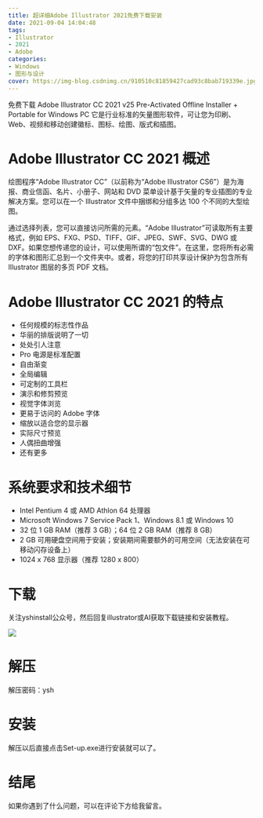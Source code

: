 ```yaml
---
title: 超详细Adobe Illustrator 2021免费下载安装
date: 2021-09-04 14:04:48
tags:
- Illustrator
- 2021
- Adobe
categories: 
- Windows
- 图形与设计
cover: https://img-blog.csdnimg.cn/910510c81859427cad93c8bab719339e.jpg
---
```


免费下载 Adob​​e Illustrator CC 2021 v25 Pre-Activated Offline Installer + Portable for Windows PC 它是行业标准的矢量图形软件，可让您为印刷、Web、视频和移动创建徽标、图标、绘图、版式和插图。

# Adobe Illustrator CC 2021 概述
绘图程序“Adobe Illustrator CC”（以前称为“Adobe Illustrator CS6”）是为海报、商业信函、名片、小册子、网站和 DVD 菜单设计基于矢量的专业插图的专业解决方案。您可以在一个 Illustrator 文件中捆绑和分组多达 100 个不同的大型绘图。

通过选择列表，您可以直接访问所需的元素。“Adobe Illustrator”可读取所有主要格式，例如 EPS、FXG、PSD、TIFF、GIF、JPEG、SWF、SVG、DWG 或 DXF。如果您想传递您的设计，可以使用所谓的“包文件”。在这里，您将所有必需的字体和图形汇总到一个文件夹中。或者，将您的打印共享设计保护为包含所有 Illustrator 图层的多页 PDF 文档。

# Adobe Illustrator CC 2021 的特点
- 任何规模的标志性作品
- 华丽的排版说明了一切
- 处处引人注意
- Pro 电源是标准配置
- 自由渐变
- 全局编辑
- 可定制的工具栏
- 演示和修剪预览
- 视觉字体浏览
- 更易于访问的 Adob​​e 字体
- 缩放以适合您的显示器
- 实际尺寸预览
- 人偶扭曲增强
- 还有更多

# 系统要求和技术细节
- Intel Pentium 4 或 AMD Athlon 64 处理器
- Microsoft Windows 7 Service Pack 1、Windows 8.1 或 Windows 10
- 32 位 1 GB RAM（推荐 3 GB）；64 位 2 GB RAM（推荐 8 GB）
- 2 GB 可用硬盘空间用于安装；安装期间需要额外的可用空间（无法安装在可移动闪存设备上）
- 1024 x 768 显示器（推荐 1280 x 800）

# 下载
关注yshinstall公众号，然后回复illustrator或AI获取下载链接和安装教程。

![](https://img-blog.csdnimg.cn/f824f9d6c4ca40549a3d02de1938c17c.jpg#pic_center)

# 解压
解压密码：ysh

# 安装
解压以后直接点击Set-up.exe进行安装就可以了。

# 结尾
如果你遇到了什么问题，可以在评论下方给我留言。

